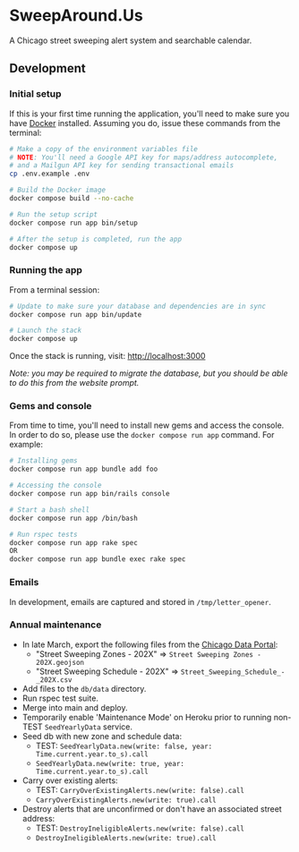 # SweepAround.Us

A Chicago street sweeping alert system and searchable calendar.

## Development

### Initial setup

If this is your first time running the application, you'll need to make sure you have
[Docker](https://docs.docker.com/get-docker/) installed. Assuming you do, issue these commands
from the terminal:

```sh
# Make a copy of the environment variables file
# NOTE: You'll need a Google API key for maps/address autocomplete,
# and a Mailgun API key for sending transactional emails
cp .env.example .env

# Build the Docker image
docker compose build --no-cache

# Run the setup script
docker compose run app bin/setup

# After the setup is completed, run the app
docker compose up
```

### Running the app

From a terminal session:

```sh
# Update to make sure your database and dependencies are in sync
docker compose run app bin/update

# Launch the stack
docker compose up
```

Once the stack is running, visit: [http://localhost:3000](http://localhost:3000)

_Note: you may be required to migrate the database, but you should be able to do this from
the website prompt._

### Gems and console

From time to time, you'll need to install new gems and access the console. In order to do so,
please use the `docker compose run app` command. For example:

```sh
# Installing gems
docker compose run app bundle add foo

# Accessing the console
docker compose run app bin/rails console

# Start a bash shell
docker compose run app /bin/bash

# Run rspec tests
docker compose run app rake spec
OR
docker compose run app bundle exec rake spec
```

### Emails

In development, emails are captured and stored in `/tmp/letter_opener`.

### Annual maintenance

- In late March, export the following files from the [Chicago Data Portal](data.cityofchicago.org):
  - "Street Sweeping Zones - 202X" => `Street Sweeping Zones - 202X.geojson`
  - "Street Sweeping Schedule - 202X" => `Street_Sweeping_Schedule_-_202X.csv`
- Add files to the `db/data` directory.
- Run rspec test suite.
- Merge into main and deploy.
- Temporarily enable 'Maintenance Mode' on Heroku prior to running non-TEST `SeedYearlyData` service.
- Seed db with new zone and schedule data:
  - TEST: `SeedYearlyData.new(write: false, year: Time.current.year.to_s).call`
  - `SeedYearlyData.new(write: true, year: Time.current.year.to_s).call`
- Carry over existing alerts:
  - TEST: `CarryOverExistingAlerts.new(write: false).call`
  - `CarryOverExistingAlerts.new(write: true).call`
- Destroy alerts that are unconfirmed or don't have an associated street address:
  - TEST: `DestroyIneligibleAlerts.new(write: false).call`
  - `DestroyIneligibleAlerts.new(write: true).call`